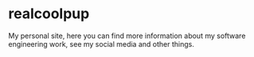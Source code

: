 # realcoolpup
My personal site, here you can find more information about my software engineering work, see my social media and other things.
